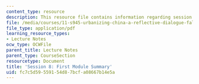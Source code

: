 ```yaml
---
content_type: resource
description: This resource file contains information regarding session 8.
file: /media/courses/11-s945-urbanizing-china-a-reflective-dialogue-fall-2013/fc7c5d59559154d87bcfa08667b14e5a_MIT11_S945F13_Session8.pdf
file_type: application/pdf
learning_resource_types:
- Lecture Notes
ocw_type: OCWFile
parent_title: Lecture Notes
parent_type: CourseSection
resourcetype: Document
title: 'Session 8: First Module Summary'
uid: fc7c5d59-5591-54d8-7bcf-a08667b14e5a
---
```


